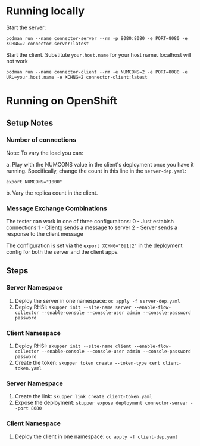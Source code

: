 # Running locally

Start the server:

`
podman run --name connector-server --rm -p 8080:8080 -e PORT=8080 -e XCHNG=2 connector-server:latest
`

Start the client. Substitute `your.host.name` for your host name. localhost will not work

`
podman run --name connector-client --rm -e NUMCONS=2 -e PORT=8080 -e URL=your.host.name -e XCHNG=2 connector-client:latest
`

# Running on OpenShift
## Setup Notes
### Number of connections
Note: To vary the load you can:

a. Play with the NUMCONS value in the client's deployment once you have it running. Specifically, change the count in this line in the `server-dep.yaml`: 

`export NUMCONS="1000"`

b. Vary the replica count in the client.

### Message Exchange Combinations
The tester can work in one of three configuraitons:
0 - Just estabish connections
1 - Clientg sends a message to server
2 - Server sends a response to the client message

The configuration is set via the `export XCHNG="0|1|2"` in the deployment config for both the server and the client apps.

## Steps
### Server Namespace
1. Deploy the server in one namespace: `oc apply -f server-dep.yaml`
2. Deploy RHSI: `skupper init --site-name server --enable-flow-collector --enable-console --console-user admin --console-password password`

### Client Namespace
1. Deploy RHSI: `skupper init --site-name client --enable-flow-collector --enable-console --console-user admin --console-password password`
2. Create the token: `skupper token create --token-type cert client-token.yaml`

### Server Namespace
1. Create the link: `skupper link create client-token.yaml`
2. Expose the deployment: `skupper expose deployment connector-server --port 8080`

### Client Namespace
1. Deploy the client in one namespace: `oc apply -f client-dep.yaml`

